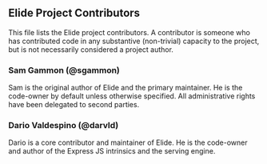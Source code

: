 ## Elide Project Contributors

This file lists the Elide project contributors. A contributor is someone who has contributed code in any substantive
(non-trivial) capacity to the project, but is not necessarily considered a project author.

### Sam Gammon (@sgammon)

Sam is the original author of Elide and the primary maintainer. He is the code-owner by default unless otherwise
specified. All administrative rights have been delegated to second parties.

### Dario Valdespino (@darvld)

Dario is a core contributor and maintainer of Elide. He is the code-owner and author of the Express JS intrinsics and
the serving engine.


